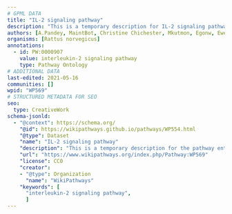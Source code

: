 ```yaml
---
# GPML DATA
title: "IL-2 signaling pathway"
description: "This is a temporary description for IL-2 signaling pathway"
authors: [A.Pandey, MaintBot, Christine Chichester, Mkutmon, Egonw, Eweitz]
organisms: [Rattus norvegicus]
annotations:
  - id: PW:0000907
    value: interleukin-2 signaling pathway
    type: Pathway Ontology
# ADDITIONAL DATA
last-edited: 2021-05-16
communities: []
wpid: "WP569"
# STRUCTURED METADATA FOR SEO
seo:
  type: CreativeWork
schema-jsonld:
  - "@context": https://schema.org/
    "@id": https://wikipathways.github.io/pathways/WP554.html
    "@type": Dataset
    "name": "IL-2 signaling pathway"
    "description": "This is a temporary description for the pathway entitled: IL-2 signaling pathway"
    "url": "https://www.wikipathways.org/index.php/Pathway:WP569"
    "license": CC0
    "creator":
    - "@type": Organization
      "name": "WikiPathways"
    "keywords": [
      "interleukin-2 signaling pathway",
      ]
---
```

